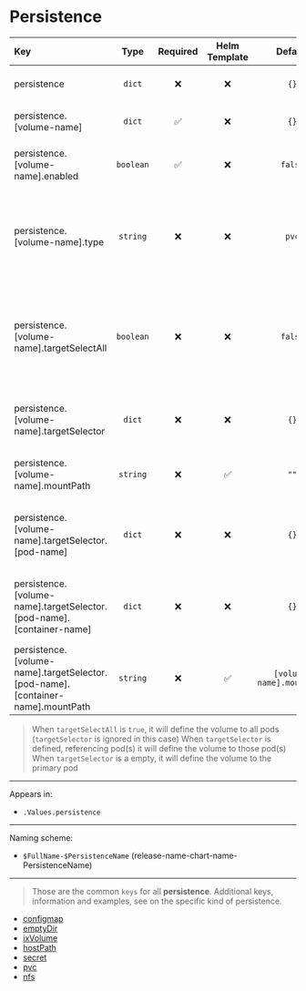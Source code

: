 # Persistence

| Key                                                                            |   Type    | Required | Helm Template |          Default          | Description                                                                         |
| :----------------------------------------------------------------------------- | :-------: | :------: | :-----------: | :-----------------------: | :---------------------------------------------------------------------------------- |
| persistence                                                                    |  `dict`   |    ❌    |      ❌       |           `{}`            | Define the persistence as dicts                                                     |
| persistence.[volume-name]                                                      |  `dict`   |    ✅    |      ❌       |           `{}`            | Holds persistence definition                                                        |
| persistence.[volume-name].enabled                                              | `boolean` |    ✅    |      ❌       |          `false`          | Enables or Disables the persistence                                                 |
| persistence.[volume-name].type                                                 | `string`  |    ❌    |      ❌       |           `pvc`           | Define the persistence type (pvc, ixVolume, nfs, hostPath, configmap, secret)       |
| persistence.[volume-name].targetSelectAll                                      | `boolean` |    ❌    |      ❌       |          `false`          | Define wether to define this volume to all workloads and mount it on all containers |
| persistence.[volume-name].targetSelector                                       |  `dict`   |    ❌    |      ❌       |           `{}`            | Define a dict with pod and containers to mount                                      |
| persistence.[volume-name].mountPath                                            | `string`  |    ❌    |      ✅       |           `""`            | Default mountPath for all container                                                 |
| persistence.[volume-name].targetSelector.[pod-name]                            |  `dict`   |    ❌    |      ❌       |           `{}`            | Define a dict named after the pod to define the volume                              |
| persistence.[volume-name].targetSelector.[pod-name].[container-name]           |  `dict`   |    ❌    |      ❌       |           `{}`            | Define a dict named after the container to mount the volume                         |
| persistence.[volume-name].targetSelector.[pod-name].[container-name].mountPath | `string`  |    ❌    |      ✅       | `[volume-name].mountPath` | Define the mountPath for the container                                              |

> When `targetSelectAll` is `true`, it will define the volume to all pods (`targetSelector` is ignored in this case)
> When `targetSelector` is defined, referencing pod(s) it will define the volume to those pod(s)
> When `targetSelector` is a empty, it will define the volume to the primary pod

---

Appears in:

- `.Values.persistence`

---

Naming scheme:

- `$FullName-$PersistenceName` (release-name-chart-name-PersistenceName)

---

> Those are the common `keys` for all **persistence**.
> Additional keys, information and examples, see on the specific kind of persistence.

- [configmap](configmap.md)
- [emptyDir](emptyDir.md)
- [ixVolume](ixVolume.md)
- [hostPath](hostPath.md)
- [secret](secret.md)
- [pvc](pvc.md)
- [nfs](nfs.md)
